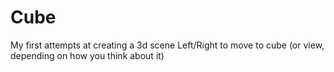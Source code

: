 Cube
====
My first attempts at creating a 3d scene
Left/Right to move to cube (or view, depending on how you think about it)
